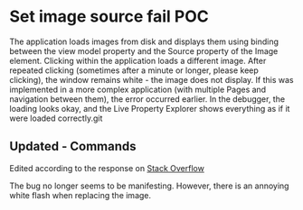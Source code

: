 # Set image source fail POC

The application loads images from disk and displays them using binding between the view model property and the Source property of the Image element.
Clicking within the application loads a different image. After repeated clicking (sometimes after a minute or longer, please keep clicking),
the window remains white - the image does not display. If this was implemented in a more complex application (with multiple Pages and navigation between them),
the error occurred earlier. In the debugger, the loading looks okay, and the Live Property Explorer shows everything as if it were loaded correctly.git

## Updated - Commands
Edited according to the response on [Stack Overflow](https://stackoverflow.com/a/78009922/21235130)

The bug no longer seems to be manifesting. However, there is an annoying white flash when replacing the image.